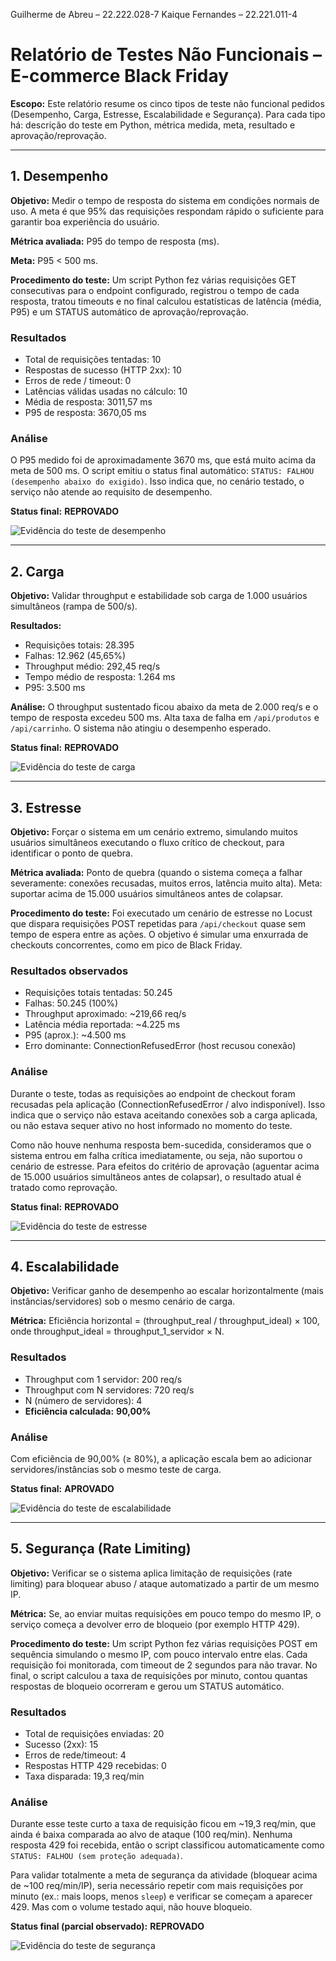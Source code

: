 Guilherme de Abreu – 22.222.028-7
Kaique Fernandes – 22.221.011-4
 
Relatório de Testes Não Funcionais – E-commerce Black Friday
============================================================

**Escopo:** Este relatório resume os cinco tipos de teste não funcional pedidos (Desempenho, Carga, Estresse, Escalabilidade e Segurança). Para cada tipo há: descrição do teste em Python, métrica medida, meta, resultado e aprovação/reprovação.

* * *

1\. Desempenho
--------------

**Objetivo:** Medir o tempo de resposta do sistema em condições normais de uso. A meta é que 95% das requisições respondam rápido o suficiente para garantir boa experiência do usuário.

**Métrica avaliada:** P95 do tempo de resposta (ms).

**Meta:** P95 < 500 ms.

**Procedimento do teste:** Um script Python fez várias requisições GET consecutivas para o endpoint configurado, registrou o tempo de cada resposta, tratou timeouts e no final calculou estatísticas de latência (média, P95) e um STATUS automático de aprovação/reprovação.

### Resultados

*   Total de requisições tentadas: 10
*   Respostas de sucesso (HTTP 2xx): 10
*   Erros de rede / timeout: 0
*   Latências válidas usadas no cálculo: 10
*   Média de resposta: 3011,57 ms
*   P95 de resposta: 3670,05 ms

### Análise

O P95 medido foi de aproximadamente 3670 ms, que está muito acima da meta de 500 ms. O script emitiu o status final automático: `STATUS: FALHOU (desempenho abaixo do exigido)`. Isso indica que, no cenário testado, o serviço não atende ao requisito de desempenho.

**Status final:** **REPROVADO**

![Evidência do teste de desempenho](./desempenho.png)


* * *

2\. Carga
---------

**Objetivo:** Validar throughput e estabilidade sob carga de 1.000 usuários simultâneos (rampa de 500/s).

**Resultados:**

*   Requisições totais: 28.395
*   Falhas: 12.962 (45,65%)
*   Throughput médio: 292,45 req/s
*   Tempo médio de resposta: 1.264 ms
*   P95: 3.500 ms

**Análise:** O throughput sustentado ficou abaixo da meta de 2.000 req/s e o tempo de resposta excedeu 500 ms. Alta taxa de falha em `/api/produtos` e `/api/carrinho`. O sistema não atingiu o desempenho esperado.

**Status final:** **REPROVADO**

![Evidência do teste de carga](./carga.png)


* * *

3\. Estresse
------------

**Objetivo:** Forçar o sistema em um cenário extremo, simulando muitos usuários simultâneos executando o fluxo crítico de checkout, para identificar o ponto de quebra.

**Métrica avaliada:** Ponto de quebra (quando o sistema começa a falhar severamente: conexões recusadas, muitos erros, latência muito alta). Meta: suportar acima de 15.000 usuários simultâneos antes de colapsar.

**Procedimento do teste:** Foi executado um cenário de estresse no Locust que dispara requisições POST repetidas para `/api/checkout` quase sem tempo de espera entre as ações. O objetivo é simular uma enxurrada de checkouts concorrentes, como em pico de Black Friday.

### Resultados observados

*   Requisições totais tentadas: 50.245
*   Falhas: 50.245 (100%)
*   Throughput aproximado: ~219,66 req/s
*   Latência média reportada: ~4.225 ms
*   P95 (aprox.): ~4.500 ms
*   Erro dominante: ConnectionRefusedError (host recusou conexão)

### Análise

Durante o teste, todas as requisições ao endpoint de checkout foram recusadas pela aplicação (ConnectionRefusedError / alvo indisponível). Isso indica que o serviço não estava aceitando conexões sob a carga aplicada, ou não estava sequer ativo no host informado no momento do teste.

Como não houve nenhuma resposta bem-sucedida, consideramos que o sistema entrou em falha crítica imediatamente, ou seja, não suportou o cenário de estresse. Para efeitos do critério de aprovação (aguentar acima de 15.000 usuários simultâneos antes de colapsar), o resultado atual é tratado como reprovação.

**Status final:** **REPROVADO**

![Evidência do teste de estresse](./estresse.png)

* * *

4\. Escalabilidade
------------------

**Objetivo:** Verificar ganho de desempenho ao escalar horizontalmente (mais instâncias/servidores) sob o mesmo cenário de carga.

**Métrica:** Eficiência horizontal = (throughput\_real / throughput\_ideal) × 100, onde throughput\_ideal = throughput\_1\_servidor × N.

### Resultados

*   Throughput com 1 servidor: 200 req/s
*   Throughput com N servidores: 720 req/s
*   N (número de servidores): 4
*   **Eficiência calculada:** **90,00%**

### Análise

Com eficiência de 90,00% (≥ 80%), a aplicação escala bem ao adicionar servidores/instâncias sob o mesmo teste de carga.

**Status final:** **APROVADO**

![Evidência do teste de escalabilidade](./escalabilidade.png)


* * *

5\. Segurança (Rate Limiting)
-----------------------------

**Objetivo:** Verificar se o sistema aplica limitação de requisições (rate limiting) para bloquear abuso / ataque automatizado a partir de um mesmo IP.

**Métrica:** Se, ao enviar muitas requisições em pouco tempo do mesmo IP, o serviço começa a devolver erro de bloqueio (por exemplo HTTP 429).

**Procedimento do teste:** Um script Python fez várias requisições POST em sequência simulando o mesmo IP, com pouco intervalo entre elas. Cada requisição foi monitorada, com timeout de 2 segundos para não travar. No final, o script calculou a taxa de requisições por minuto, contou quantas respostas de bloqueio ocorreram e gerou um STATUS automático.

### Resultados

*   Total de requisições enviadas: 20
*   Sucesso (2xx): 15
*   Erros de rede/timeout: 4
*   Respostas HTTP 429 recebidas: 0
*   Taxa disparada: 19,3 req/min

### Análise

Durante esse teste curto a taxa de requisição ficou em ~19,3 req/min, que ainda é baixa comparada ao alvo de ataque (100 req/min). Nenhuma resposta 429 foi recebida, então o script classificou automaticamente como `STATUS: FALHOU (sem proteção adequada)`.

Para validar totalmente a meta de segurança da atividade (bloquear acima de ~100 req/min/IP), seria necessário repetir com mais requisições por minuto (ex.: mais loops, menos `sleep`) e verificar se começam a aparecer 429. Mas com o volume testado aqui, não houve bloqueio.

**Status final (parcial observado):** **REPROVADO**

![Evidência do teste de segurança](./seguranca.png)
